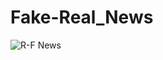 # Fake-Real_News

![R-F News](https://user-images.githubusercontent.com/70659176/198354666-f80ecb92-f04a-43e7-961b-0e234b4e33a7.png)



      

